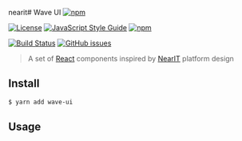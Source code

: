 nearit# Wave UI [![npm](https://img.shields.io/npm/v/wave-ui.svg)](https://www.npmjs.com/package/wave-ui)

[![License](https://img.shields.io/github/license/nearit/wave-ui.svg)](LICENSE.md)
[![JavaScript Style Guide](https://img.shields.io/badge/code_style-standard-brightgreen.svg)](https://standardjs.com)
[![npm](https://img.shields.io/npm/dm/wave-ui.svg)](https://www.npmjs.com/package/wave-ui)

[![Build Status](https://travis-ci.org/nearit/wave-ui.svg)](https://travis-ci.org/nearit/wave-ui)
[![GitHub issues](https://img.shields.io/github/issues/nearit/wave-ui.svg)](https://github.com/nearit/wave-ui/issues)

> A set of [React](https://facebook.github.io/react/) components inspired by [NearIT](https://go.nearit.com) platform design

## Install

```bash
$ yarn add wave-ui
```

## Usage

